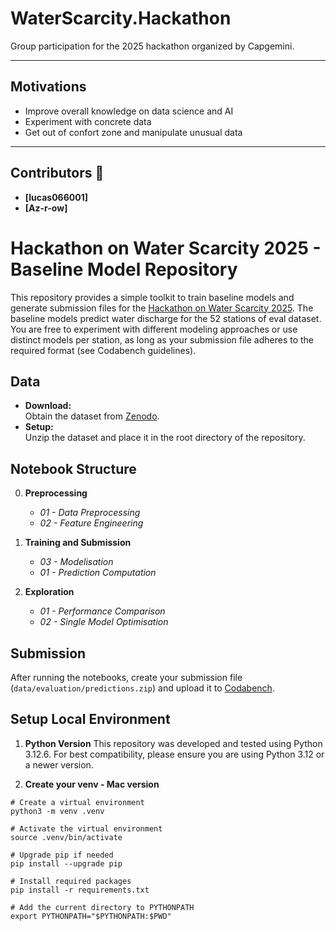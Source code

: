 # WaterScarcity.Hackathon

Group participation for the 2025 hackathon organized by Capgemini.

---

## Motivations

- Improve overall knowledge on data science and AI
- Experiment with concrete data
- Get out of confort zone and manipulate unusual data

---

## Contributors 👥

- **[lucas066001]**
- **[Az-r-ow]**

# Hackathon on Water Scarcity 2025 - Baseline Model Repository

This repository provides a simple toolkit to train baseline models and generate submission files for the [Hackathon on Water Scarcity 2025](https://www.codabench.org/competitions/4335). The baseline models predict water discharge for the 52 stations of eval dataset. You are free to experiment with different modeling approaches or use distinct models per station, as long as your submission file adheres to the required format (see Codabench guidelines).

## Data

- **Download:**  
  Obtain the dataset from [Zenodo](https://zenodo.org/records/14826458).
- **Setup:**  
  Unzip the dataset and place it in the root directory of the repository.

## Notebook Structure

0. **Preprocessing**

   - _01 - Data Preprocessing_
   - _02 - Feature Engineering_

1. **Training and Submission**

   - _03 - Modelisation_
   - _01 - Prediction Computation_

2. **Exploration**
   - _01 - Performance Comparison_
   - _02 - Single Model Optimisation_

## Submission

After running the notebooks, create your submission file (`data/evaluation/predictions.zip`) and upload it to [Codabench](https://www.codabench.org/competitions/4335).

## Setup Local Environment

1. **Python Version**
   This repository was developed and tested using Python 3.12.6. For best compatibility, please ensure you are using Python 3.12 or a newer version.

2. **Create your venv - Mac version**

```shell
# Create a virtual environment
python3 -m venv .venv

# Activate the virtual environment
source .venv/bin/activate

# Upgrade pip if needed
pip install --upgrade pip

# Install required packages
pip install -r requirements.txt

# Add the current directory to PYTHONPATH
export PYTHONPATH="$PYTHONPATH:$PWD"
```
